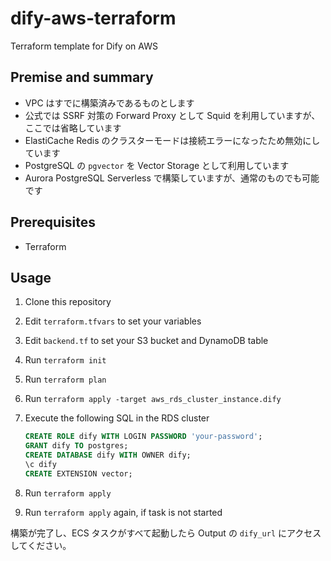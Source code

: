 # dify-aws-terraform

Terraform template for Dify on AWS

## Premise and summary

- VPC はすでに構築済みであるものとします
- 公式では SSRF 対策の Forward Proxy として Squid を利用していますが、ここでは省略しています
- ElastiCache Redis のクラスターモードは接続エラーになったため無効にしています
- PostgreSQL の `pgvector` を Vector Storage として利用しています
- Aurora PostgreSQL Serverless で構築していますが、通常のものでも可能です

## Prerequisites

- Terraform

## Usage

1. Clone this repository
2. Edit `terraform.tfvars` to set your variables
3. Edit `backend.tf` to set your S3 bucket and DynamoDB table
4. Run `terraform init`
5. Run `terraform plan`
6. Run `terraform apply -target aws_rds_cluster_instance.dify`
7. Execute the following SQL in the RDS cluster

    ```sql
    CREATE ROLE dify WITH LOGIN PASSWORD 'your-password';
    GRANT dify TO postgres;
    CREATE DATABASE dify WITH OWNER dify;
    \c dify
    CREATE EXTENSION vector;
    ```

8. Run `terraform apply`
9. Run `terraform apply` again, if task is not started

構築が完了し、ECS タスクがすべて起動したら Output の `dify_url` にアクセスしてください。
